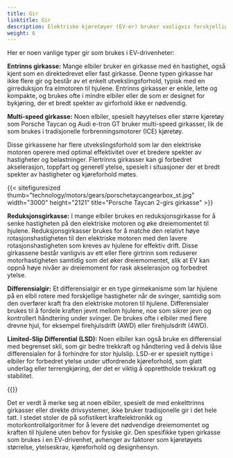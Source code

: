 ```yaml
---
title: Gir
linktitle: Gir
description: Elektriske kjøretøyer (EV-er) bruker vanligvis forskjellige typer gir i sine drivenheter, avhengig av den spesifikke designen og kravene til kjøretøyet.
weight: 6
---
```

<!-- markdownlint-disable MD033 -->
Her er noen vanlige typer gir som brukes i EV-drivenheter:

**Entrinns girkasse:** Mange elbiler bruker en girkasse med én hastighet, også kjent som en direktedrevet eller fast girkasse. Denne typen girkasse har ikke flere gir og består av et enkelt utvekslingsforhold, typisk med en girreduksjon fra elmotoren til hjulene. Entrinns girkasser er enkle, lette og kompakte, og brukes ofte i mindre elbiler eller de som er designet for bykjøring, der et bredt spekter av girforhold ikke er nødvendig.

**Multi-speed girkasse:** Noen elbiler, spesielt høyytelses eller større kjøretøy som Porsche Taycan og Audi e-tron GT bruker multi-speed girkasser, lik de som brukes i tradisjonelle forbrenningsmotorer (ICE) kjøretøy.

Disse girkassene har flere utvekslingsforhold som lar den elektriske motoren operere med optimal effektivitet over et bredere spekter av hastigheter og belastninger. Flertrinns girkasser kan gi forbedret akselerasjon, toppfart og generell ytelse, spesielt i situasjoner der et bredt spekter av hastigheter og kjøreforhold møtes.

{{< sitefiguresized thumb="technology/motors/gears/porschetaycangearbox_st.jpg" width="3000" height="2121" title="Porsche Taycan 2-girs girkasse" >}}

**Reduksjonsgirkasse:** I mange elbiler brukes en reduksjonsgirkasse for å senke hastigheten på den elektriske motoren og øke dreiemomentet til hjulene. Reduksjonsgirkasser brukes for å matche den relativt høye rotasjonshastigheten til den elektriske motoren med den lavere rotasjonshastigheten som kreves av hjulene for effektiv drift. Disse girkassene består vanligvis av ett eller flere girtrinn som reduserer motorhastigheten samtidig som det øker dreiemomentet, slik at EV kan oppnå høye nivåer av dreiemoment for rask akselerasjon og forbedret ytelse.

**Differensialgir:** Et differensialgir er en type girmekanisme som lar hjulene på en elbil rotere med forskjellige hastigheter når de svinger, samtidig som den overfører kraft fra den elektriske motoren til hjulene. Differensialer brukes til å fordele kraften jevnt mellom hjulene, noe som sikrer jevn og kontrollert håndtering under svinger. De brukes ofte i elbiler med flere drevne hjul, for eksempel firehjulsdrift (AWD) eller firehjulsdrift (4WD).

**Limited-Slip Differential (LSD):** Noen elbiler kan også bruke en differensial med begrenset skli, som gir bedre trekkraft og håndtering ved å delvis låse differensialen for å forhindre for stor hjulslip. LSD-er er spesielt nyttige i elbiler for forbedret ytelse under utfordrende kjøreforhold, som glatt underlag eller terrengkjøring, der det er viktig å opprettholde trekkraft og stabilitet.

{{<evkxdisplayaddarticle />}}

Det er verdt å merke seg at noen elbiler, spesielt de med enkelttrinns girkasser eller direkte drivsystemer, ikke bruker tradisjonelle gir i det hele tatt. I stedet stoler de på sofistikert kraftelektronikk og motorkontrollalgoritmer for å levere det nødvendige dreiemomentet og kraften til hjulene uten behov for fysiske gir. Den spesifikke typen girkasse som brukes i en EV-drivenhet, avhenger av faktorer som kjøretøyets størrelse, ytelseskrav, kjøreforhold og designhensyn.
